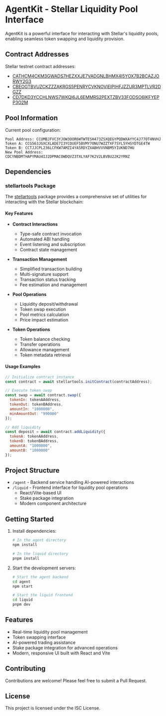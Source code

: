 




# AgentKit - Stellar Liquidity Pool Interface

AgentKit is a powerful interface for interacting with Stellar's liquidity pools, enabling seamless token swapping and liquidity provision.

## Contract Addresses

Stellar testnet contract addresses:

- [CATHCM4CKM3GWADS7HEZXXJE7VADGNLBHMX4I5YOX7B2BCAZJORWY2G3](https://stellar.expert/explorer/testnet/contract/CATHCM4CKM3GWADS7HEZXXJE7VADGNLBHMX4I5YOX7B2BCAZJORWY2G3)
- [CBEOGTBVUZCKZZZAKRGS5PENRYCVKNOVIEIPIHFJZZUR3MPTLVR2DGZZ](https://stellar.expert/explorer/testnet/contract/CBEOGTBVUZCKZZZAKRGS5PENRYCVKNOVIEIPIHFJZZUR3MPTLVR2DGZZ)
- [CD7DKD3YCCHLNWS7WKQI6JL6EMMRS2PEXTZBV33FODSO6IKFYEPP3O2M](https://stellar.expert/explorer/testnet/contract/CD7DKD3YCCHLNWS7WKQI6JL6EMMRS2PEXTZBV33FODSO6IKFYEPP3O2M)

## Pool Information

Current pool configuration:

```
Pool Address: CCUMBJFVC3YJOW3OOR6WTWTESH473ZSXQEGYPQDWXAYYC4J77OT4NVHJ
Token A: CCG563JGXCXLADE7I3YCOUEF5BVMY7ONU7WZZTXF7SYL5YHSYDTGE4TW
Token B: CCTJJCPL236LCFKW7AMZI4YA5RDYZXABHVVVNBM5YIUKND7HU
New Pool Address: CDCYNBDMTHAPYMAU4IJ2DPMACOWDQVZ3TXLYAF7K2V2LBVBU22K2YRNZ
```

## Dependencies

### stellartools Package

The [stellartools](https://www.npmjs.com/package/stellartools) package provides a comprehensive set of utilities for interacting with the Stellar blockchain:

#### Key Features

- **Contract Interactions**
  - Type-safe contract invocation
  - Automated ABI handling
  - Event listening and subscription
  - Contract state management

- **Transaction Management**
  - Simplified transaction building
  - Multi-signature support
  - Transaction status tracking
  - Fee estimation and management

- **Pool Operations**
  - Liquidity deposit/withdrawal
  - Token swap execution
  - Pool metrics calculation
  - Price impact estimation

- **Token Operations**
  - Token balance checking
  - Transfer operations
  - Allowance management
  - Token metadata retrieval

#### Usage Examples

```javascript
// Initialize contract instance
const contract = await stellartools.initContract(contractAddress);

// Execute token swap
const swap = await contract.swap({
  tokenIn: tokenAAddress,
  tokenOut: tokenBAddress,
  amountIn: "1000000",
  minAmountOut: "990000"
});

// Add liquidity
const deposit = await contract.addLiquidity({
  tokenA: tokenAAddress,
  tokenB: tokenBAddress,
  amountA: "1000000",
  amountB: "1000000"
});
```

## Project Structure

- `/agent` - Backend service handling AI-powered interactions
- `/liquid` - Frontend interface for liquidity pool operations
  - React/Vite-based UI
  - Stake package integration
  - Modern component architecture

## Getting Started

1. Install dependencies:
   ```bash
   # In the agent directory
   npm install

   # In the liquid directory
   pnpm install
   ```

2. Start the development servers:
   ```bash
   # Start the agent backend
   cd agent
   npm start

   # Start the liquid frontend
   cd liquid
   pnpm dev
   ```

## Features

- Real-time liquidity pool management
- Token swapping interface
- AI-powered trading assistance
- Stake package integration for advanced operations
- Modern, responsive UI built with React and Vite

## Contributing

Contributions are welcome! Please feel free to submit a Pull Request.

## License

This project is licensed under the ISC License.
